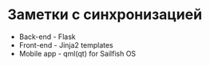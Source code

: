 # Заметки с синхронизацией

- Back-end - Flask
- Front-end - Jinja2 templates
- Mobile app - qml(qt) for Sailfish OS

